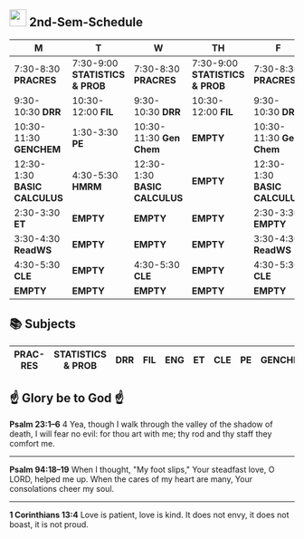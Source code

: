 ## <img src="https://upload.wikimedia.org/wikipedia/commons/thumb/c/c3/Python-logo-notext.svg/1200px-Python-logo-notext.svg.png" width="30px"> 2nd-Sem-Schedule
| M | T  | W | TH  | F |
|---|---|---|---|---|
| 7:30-8:30 **PRACRES**  | 7:30-9:00 **STATISTICS & PROB**  | 7:30-8:30 **PRACRES** | 7:30-9:00 **STATISTICS & PROB** |  7:30-8:30 **PRACRES**  |
| 9:30-10:30 **DRR**  |  10:30-12:00 **FIL**  |  9:30-10:30 **DRR** | 10:30-12:00 **FIL** |   9:30-10:30 **DRR** |
| 10:30-11:30 **GENCHEM** | 1:30-3:30 **PE**  | 10:30-11:30 **Gen Chem** | **EMPTY**  |   10:30-11:30 **Gen Chem**  |
| 12:30-1:30 **BASIC CALCULUS** |4:30-5:30 **HMRM** |  12:30-1:30 **BASIC CALCULUS** | **EMPTY** |  12:30-1:30 **BASIC CALCULUS** |
| 2:30-3:30 **ET** |**EMPTY**|   **EMPTY**| **EMPTY** | 2:30-3:30 **EMPTY**  | 
| 3:30-4:30 **ReadWS**| **EMPTY**|  **EMPTY** | **EMPTY** | 3:30-4:30 **ReadWS** |
| 4:30-5:30 **CLE**| **EMPTY** | 4:30-5:30 **CLE**| **EMPTY**| 4:30-5:30 **CLE** |
| **EMPTY** | **EMPTY** |**EMPTY** | **EMPTY** | **EMPTY**|

## 📚 Subjects
|**PRAC-RES**|**STATISTICS & PROB**|**DRR**|**FIL**|**ENG**|**ET**|**CLE**|**PE**|**GENCHEM**|**BASIC CALCULUS**|
|---|---|---|---|---|---|---|---|---|--|

## ☝️ Glory be to God ☝️ 
**Psalm 23:1–6**
4 Yea, though I walk through the valley of the shadow of death, I will fear no evil: for thou art with me; thy rod and thy staff they comfort me.
<hr/>

**Psalm 94:18–19**
When I thought, "My foot slips," Your steadfast love, O LORD, helped me up. When the cares of my heart are many, Your consolations cheer my soul.
<hr/>

**1 Corinthians 13:4**
Love is patient, love is kind. It does not envy, it does not boast, it is not proud.  
